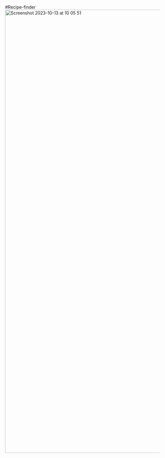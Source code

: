 #Recipe-finder
<img width="1440" alt="Screenshot 2023-10-13 at 10 05 51" src="https://github.com/Victorbankz/Recipe-finder/assets/123025187/f6cbe54c-4291-430e-9d0c-3d1fdee51ea6">
